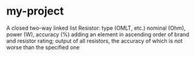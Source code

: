 # my-project
A closed two-way linked list Resistor: type (OMLT, etc.) nominal (Ohm), power (W), accuracy (%) adding an element in ascending order of brand and resistor rating; output of all resistors, the accuracy of which is not worse than the specified one
